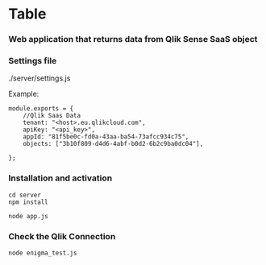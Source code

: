 # Table

### Web application that returns data from Qlik Sense SaaS object 

### Settings file
./server/settings.js

Example:
```
module.exports = {
    //Qlik Saas Data
    tenant: "<host>.eu.qlikcloud.com",
    apiKey: "<api_key>",
    appId: "81f5be0c-fd0a-43aa-ba54-73afcc934c75",
    objects: ["3b10f809-d4d6-4abf-b0d2-6b2c9ba0dc04"],

};
```
### Installation and activation
```
cd server
npm install

node app.js
```

### Check the Qlik Connection
```
node enigma_test.js
```
